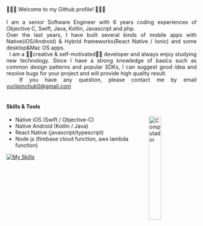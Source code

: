 <p align="justify">
  👋👋👋 Welcome to my Github profile! 👋👋👋<br><br>
  I am a senior Software Engineer with 6 years coding experiences of Objective C, Swift, Java, Kotlin, Javascript and php.<br>
  Over the last years, I have built several kinds of mobile apps with Native(iOS/Android) & Hybrid frameworks(React Native / Ionic) and some desktop&Mac OS apps.<br>&nbsp;&nbsp;I am a 👨‍💻creative & self-motivated👨‍💻 developer and always enjoy studying new technology. 
  Since I have a strong knowledge of basics such as common design patterns and popular SDKs, I can suggest good idea and resolve bugs for your
project and will provide high quality result.<br>
  &nbsp;&nbsp;If you have any question, please contact me by email <a href="yuriipinchuk0@gmail.com">yuriipinchuk0@gmail.com</a><br><br>  

#### Skills & Tools  
  - Native iOS (Swift / Objective-C)      <img src="https://media.giphy.com/media/v1.Y2lkPTc5MGI3NjExM2RjNmJhOTc0ODhlNjk1MzVkMDQ0ZmI3YmQxZmI2Y2VhZGM1Y2FjNyZjdD1n/3o7qE1YN7aBOFPRw8E/giphy.gif?raw=true" width="26.5%" height=auto align="right" alt="Computador">
  - Native Android (Kotlin / Java)
  - React Native (javascript/typescript)
  - Node js (firebase cloud function, aws lambda function)
  
[![My Skills](https://skillicons.dev/icons?i=swift,kotlin,react,androidstudio,nodejs,firebase,github&perline=15&theme=dark)](https://skillicons.dev)
